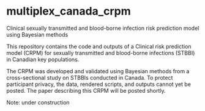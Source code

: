 # multiplex_canada_crpm
Clinical sexually transmitted and blood-borne infection risk prediction model using Bayesian methods  

This repository contains the code and outputs of a Clinical risk prediction model (CRPM) for sexually transmitted and blood-borne infections (STBBI) in Canadian key populations. 

The CRPM was developed and validated using Bayesian methods from a cross-sectional study on STBBIs conducted in Canada. To protect participant privacy, the data, rendered scripts, and outputs cannot yet be posted. The paper describing this CRPM will be posted shortly.

Note: under construction